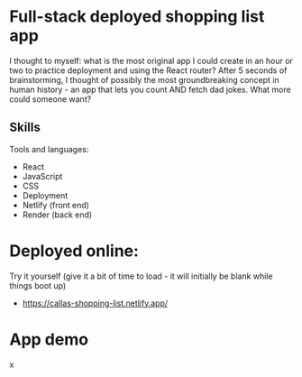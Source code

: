 # Full-stack deployed shopping list app 

I thought to myself: what is the most original app I could create in an hour or two to practice deployment and using the React router? After 5 seconds of brainstorming, I thought of possibly the most groundbreaking concept in human history - an app that lets you count AND fetch dad jokes. What more could someone want?

## Skills

Tools and languages:
- React
- JavaScript
- CSS
- Deployment
- Netlify (front end)
- Render (back end)

# Deployed online:

Try it yourself (give it a bit of time to load - it will initially be blank while things boot up)
- https://callas-shopping-list.netlify.app/

# App demo

x
